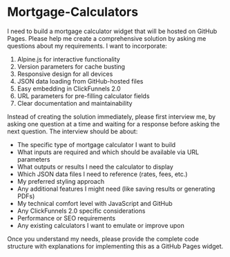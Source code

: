 # Mortgage-Calculators


I need to build a mortgage calculator widget that will be hosted on GitHub Pages. Please help me create a comprehensive solution by asking me questions about my requirements. I want to incorporate:

1. Alpine.js for interactive functionality
2. Version parameters for cache busting
3. Responsive design for all devices
4. JSON data loading from GitHub-hosted files
5. Easy embedding in ClickFunnels 2.0
6. URL parameters for pre-filling calculator fields
7. Clear documentation and maintainability

Instead of creating the solution immediately, please first interview me, by asking one question at a time and waiting for a response before asking the next question.
The interview should be about:
- The specific type of mortgage calculator I want to build
- What inputs are required and which should be available via URL parameters
- What outputs or results I need the calculator to display
- Which JSON data files I need to reference (rates, fees, etc.)
- My preferred styling approach
- Any additional features I might need (like saving results or generating PDFs)
- My technical comfort level with JavaScript and GitHub
- Any ClickFunnels 2.0 specific considerations
- Performance or SEO requirements
- Any existing calculators I want to emulate or improve upon

Once you understand my needs, please provide the complete code structure with explanations for implementing this as a GitHub Pages widget.


